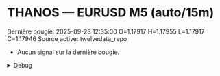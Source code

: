 # THANOS — EURUSD M5 (auto/15m)
Dernière bougie: 2025-09-23 12:35:00  O=1.17917  H=1.17955  L=1.17917  C=1.17946
Source active: twelvedata_repo

- Aucun signal sur la dernière bougie.

<details><summary>Debug</summary>

- TD_API_KEY manquant.

</details>